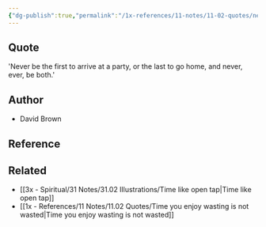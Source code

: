 ```yaml
---
{"dg-publish":true,"permalink":"/1x-references/11-notes/11-02-quotes/never-be-the-first-to-arrive-at-a-party-or-the-last-to-go-home-and-never-ever-be-both-david-brown/","title":"structure note","dgShowBacklinks":false}
---
```



## Quote
'Never be the first to arrive at a party, or the last to go home, and never, ever, be both.'

## Author
- David Brown

## Reference


## Related
- [[3x - Spiritual/31 Notes/31.02 Illustrations/Time like open tap\|Time like open tap]]
- [[1x - References/11 Notes/11.02 Quotes/Time you enjoy wasting is not wasted\|Time you enjoy wasting is not wasted]]